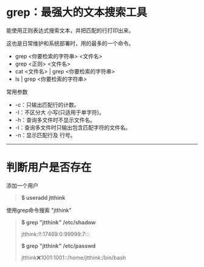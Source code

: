 # grep：最强大的文本搜索工具

能使用正则表达式搜索文本，并把匹配的行打印出来。

这也是日常维护和系统部署时，用的最多的一个命令。

* grep &lt;你要检索的字符串&gt;  &lt;文件名&gt;
* grep &lt;正则&gt;  &lt;文件名&gt;
* cat &lt;文件名&gt; \| grep &lt;你要检索的字符串&gt;
* ls \| grep &lt;你要检索的字符串&gt;

常用参数

* -c：只输出匹配行的计数。
* -I：不区分大 小写\(只适用于单字符\)。
* -h：查询多文件时不显示文件名。
* -l：查询多文件时只输出包含匹配字符的文件名。
* -n：显示匹配行及 行号。

---

# 判断用户是否存在

 添加一个用户

> **$ useradd jtthink**

使用grep命令搜索 "jtthink"

> **$ grep "jtthink" /etc/shadow**
>
> jtthink:!!:17469:0:99999:7:::
>
> **$ grep "jtthink" /etc/passwd**
>
> jtthink:x:1001:1001::/home/jtthink:/bin/bash



